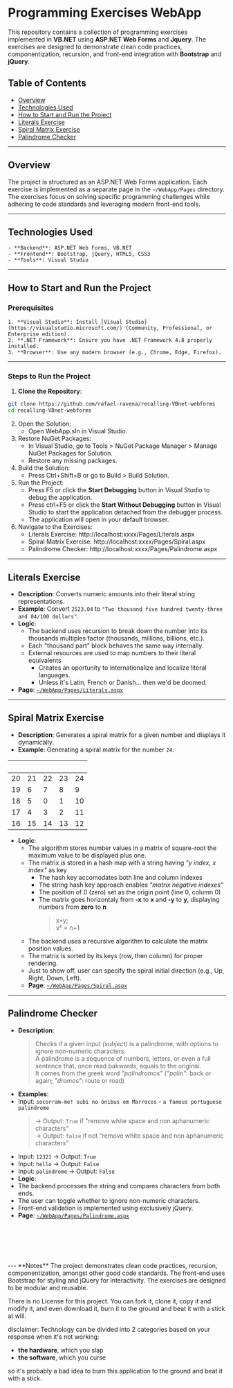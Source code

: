 # Programming Exercises WebApp
This repository contains a collection of programming exercises implemented in **VB.NET** using **ASP.NET Web Forms** and **Jquery**. The exercises are designed to demonstrate clean code practices, componentization, recursion, and front-end integration with **Bootstrap** and **jQuery**.

## Table of Contents
- [Overview](#overview)
- [Technologies Used](#technologies-used)
- [How to Start and Run the Project](#how-to-start-and-run-the-project)
- [Literals Exercise](#literals-exercise)
- [Spiral Matrix Exercise](#spiral-matrix-exercise)
- [Palindrome Checker](#palindrome-checker)

---

## Overview
The project is structured as an ASP.NET Web Forms application. Each exercise is implemented as a separate page in the `~/WebApp/Pages` directory.<br/>
The exercises focus on solving specific programming challenges while adhering to code standards and leveraging modern front-end tools.

---

## Technologies Used
    - **Backend**: ASP.NET Web Forms, VB.NET
    - **Frontend**: Bootstrap, jQuery, HTML5, CSS3
    - **Tools**: Visual Studio

---

## How to Start and Run the Project

### Prerequisites
    1. **Visual Studio**: Install [Visual Studio](https://visualstudio.microsoft.com/) (Community, Professional, or Enterprise edition).
    2. **.NET Framework**: Ensure you have .NET Framework 4.8 properly installed.
    3. **Browser**: Use any modern browser (e.g., Chrome, Edge, Firefox).

---

### Steps to Run the Project
1. **Clone the Repository**:
```bash
git clone https://github.com/rafael-ravena/recalling-VBnet-webforms
cd recalling-VBnet-webforms
```
2. Open the Solution:
    - Open WebApp.sln in Visual Studio.
3. Restore NuGet Packages:
    - In Visual Studio, go to Tools > NuGet Package Manager > Manage NuGet Packages for Solution.
    - Restore any missing packages.
4. Build the Solution:
    - Press Ctrl+Shift+B or go to Build > Build Solution.
5. Run the Project:
    - Press F5 or click the **Start Debugging** button in Visual Studio to debug the application.
    - Press ctrl+F5 or click the **Start Without Debugging** button in Visual Studio to start the application detached from the debugger process.
    - The application will open in your default browser.
6. Navigate to the Exercises:
    - Literals Exercise: http://localhost:xxxx/Pages/Literals.aspx
    - Spiral Matrix Exercise: http://localhost:xxxx/Pages/Spiral.aspx
    - Palindrome Checker: http://localhost:xxxx/Pages/Palindrome.aspx

---


## Literals Exercise
- **Description**: Converts numeric amounts into their literal string representations.
- **Example**: Convert `2523.04` to `"Two thousand five hundred twenty-three and 04/100 dollars"`.
- **Logic**:
  - The backend uses recursion to break down the number into its thousands multiples factor (thousands, millions, billions, etc.).
  - Each "thousand part" block behaves the same way internally.
  - External resources are used to map numbers to their literal equivalents
    - Creates an oportunity to internationalize and localize literal languages. 
    - Unless it's Latin, French or Danish... then we'd be doomed.
- **Page**: [`~/WebApp/Pages/Literals.aspx`](./WebApp/Pages/Literals.aspx)

---

## Spiral Matrix Exercise
- **Description**: Generates a spiral matrix for a given number and displays it dynamically.
- **Example**: Generating a spiral matrix for the number `24`: 

| &nbsp; | &nbsp; | &nbsp; | &nbsp; | &nbsp; |
|----|----|----|----|----|
| 20 | 21 | 22 | 23 | 24 |
| 19 | 6  | 7  | 8  | 9  |
| 18 | 5  | 0  | 1  | 10 |
| 17 | 4  | 3  | 2  | 11 |
| 16 | 15 | 14 | 13 | 12 |

- **Logic**:
    - The algorithm stores number values in a matrix of square-root the maximum value to be displayed plus one.
    - The matrix is stored in a hash map with a string having *"y index, x index"* as key
        - The hash key accomodates both line and column indexes
        - The string hash key approach enables *"matrix negative indexes"*
        - The position of 0 (zero) set as the origin point (line 0, column 0)
        - The matrix goes horizontaly from **-x** to **x** and **-y** to **y**, displaying numbers from **zero** to **n**
            > x=y; <br/>
            > x² = n+1
    - The backend uses a recursive algorithm to calculate the matrix position values.
    - The matrix is sorted by its keys (row, then column) for proper rendering.
    - Just to show off, user can specify the spiral initial direction (e.g., Up, Right, Down, Left).
    - **Page**: [`~/WebApp/Pages/Spiral.aspx`](./WebApp/Pages/Spiral.aspx)

---

## Palindrome Checker
- **Description**: 
    > Checks if a given input *(subject)* is a palindrome, with options to ignore non-numeric characters. <br/>
    > A palindrome is a sequence of numbers, letters, or even a full sentence that, once read bakwards, equals to the original.<br/>
    > It comes from the greek word *"palindromos"* (*"palin"*: back or again; *"dromos"*: route or road)
- **Examples**:
- Input: `socorram-me! subi no ônibus em Marrocos` - `a famous portuguese palindrome`
    > → Output: `True` if "remove white space and non aphanumeric characters"<br/>
    > → Output: `false` if not "remove white space and non aphanumeric characters"
- Input: `12321` → Output: `True`
- Input: `hello` → Output: `False`
- Input: `palindrome` → Output: `False`
- **Logic**:
- The backend processes the string and compares characters from both ends.
- The user can toggle whether to ignore non-numeric characters.
- Front-end validation is implemented using exclusively jQuery.
- **Page**: [`~/WebApp/Pages/Palindrome.aspx`](./WebApp/Pages/Palindrome.aspx)

<br/>
<br/>
<br/>
<br/>
<br/>
---
**Notes**
The project demonstrates clean code practices, recursion, componentization, amongst other good code standards.
The front-end uses Bootstrap for styling and jQuery for interactivity.
The exercises are designed to be modular and reusable.

There is no License for this project. You can fork it, clone it, copy it and modify it, and even download it, burn it to the ground and beat it with a stick at will.

disclaimer: Technology can be divided into 2 categories based on your response when it's not working:

- **the hardware**, which you slap 
- **the software**, which you curse

so it's probably a bad idea to burn this application to the ground and beat it with a stick.